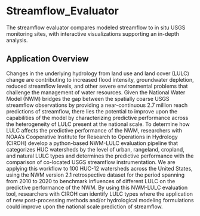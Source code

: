 # Streamflow_Evaluator
The streamflow evaluator compares modeled streamflow to in situ USGS monitoring sites, with interactive visualizations supporting an in-depth analysis.

## Application Overview
Changes in the underlying hydrology from land use and land cover (LULC) change are contributing to increased flood intensity, groundwater depletion, reduced streamflow levels, and other severe environmental problems that challenge the management of water resources.
Given the National Water Model (NWM) bridges the gap between the spatially coarse USGS streamflow observations by providing a near-continuous 2.7 million reach predictions of streamflow, there lies the potential to improve upon the capabilities of the model by characterizing predictive performance across the heterogeneity of LULC present at the national scale. 
To determine how LULC affects the predictive performance of the NWM, researchers with NOAA’s Cooperative Institute for Research to Operations in Hydrology (CIROH) develop a python-based NWM-LULC evaluation pipeline that categorizes HUC watersheds by the level of urban, rangeland, cropland, and natural LULC types and determines the predictive performance with the comparison of co-located USGS streamflow instrumentation.
We are applying this workflow to 100 HUC-12 watersheds across the United States, using the NWM version 2.1 retrospective dataset for the period spanning from 2010 to 2020 to benchmark influences of different LULC on the predictive performance of the NWM.
By using this NWM-LULC evaluation tool, researchers with CIROH can identify LULC types where the application of new post-processing methods and/or hydrological modeling formulations could improve upon the national scale prediction of streamflow.   
